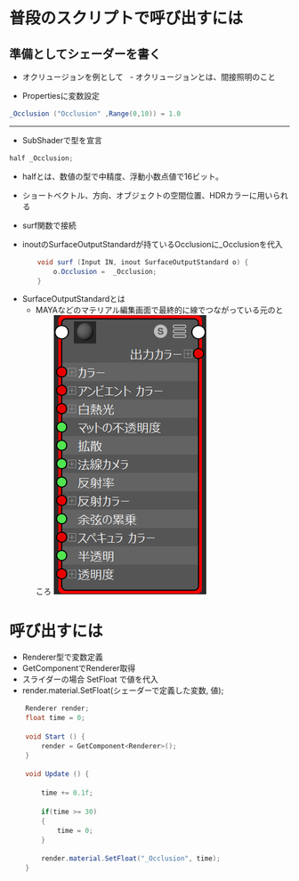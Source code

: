 # 普段のスクリプトで呼び出すには

## 準備としてシェーダーを書く
 - オクリュージョンを例として
   - オクリュージョンとは、間接照明のこと
   
 - Propertiesに変数設定
 ```cs
 _Occlusion ("Occlusion" ,Range(0,10)) = 1.0
 ```
 ---
 
 - SubShaderで型を宣言
  
  ```cs
  half _Occlusion;
  ```
  
  - halfとは、数値の型で中精度、浮動小数点値で16ビット。
  - ショートベクトル、方向、オブジェクトの空間位置、HDRカラーに用いられる
    
 - surf関数で接続
 
  - inoutのSurfaceOutputStandardが持ているOcclusionに_Occlusionを代入
 ```cs
 		void surf (Input IN, inout SurfaceOutputStandard o) {
			o.Occlusion =  _Occlusion;
		}
 ```
 
 - SurfaceOutputStandardとは
   - MAYAなどのマテリアル編集画面で最終的に線でつながっている元のところ
   ![](MAYA_Material.jpg)
    
    
# 呼び出すには

 - Renderer型で変数定義
 - GetComponentでRenderer取得
 - スライダーの場合 SetFloat で値を代入
 - render.material.SetFloat(シェーダーで定義した変数, 値);
 
 
```cs
    Renderer render;
    float time = 0;

    void Start () {
        render = GetComponent<Renderer>();
	}
	
	void Update () {
        
        time += 0.1f;

        if(time >= 30)
        {
            time = 0;
        }

        render.material.SetFloat("_Occlusion", time);
	}
```

